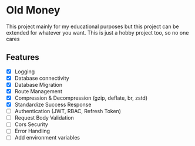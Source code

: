 # Old Money

This project mainly for my educational purposes but this project can be extended for whatever you want. This is just a hobby project too, so no one cares

## Features
- [x] Logging
- [x] Database connectivity
- [x] Database Migration
- [x] Route Management
- [x] Compression & Decompression (gzip, deflate, br, zstd)
- [x] Standardize Success Response
- [ ] Authentication (JWT, RBAC, Refresh Token)
- [ ] Request Body Validation
- [ ] Cors Security
- [ ] Error Handling
- [ ] Add environment variables
